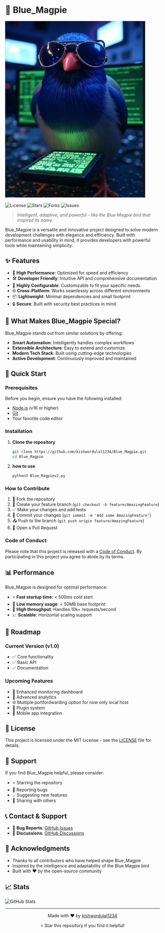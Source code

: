 # 🔵 Blue_Magpie
![Banner](image.png)


![License](https://img.shields.io/github/license/kishwordulal1234/Blue_Magpie)
![Stars](https://img.shields.io/github/stars/kishwordulal1234/Blue_Magpie)
![Forks](https://img.shields.io/github/forks/kishwordulal1234/Blue_Magpie)
![Issues](https://img.shields.io/github/issues/kishwordulal1234/Blue_Magpie)

> *Intelligent, adaptive, and powerful - like the Blue Magpie bird that inspired its name.*

Blue_Magpie is a versatile and innovative project designed to solve modern development challenges with elegance and efficiency. Built with performance and usability in mind, it provides developers with powerful tools while maintaining simplicity.

## ✨ Features

- 🚀 **High Performance**: Optimized for speed and efficiency
- 🛠️ **Developer Friendly**: Intuitive API and comprehensive documentation
- 🔧 **Highly Configurable**: Customizable to fit your specific needs
- 🌐 **Cross-Platform**: Works seamlessly across different environments
- 📦 **Lightweight**: Minimal dependencies and small footprint
- 🔒 **Secure**: Built with security best practices in mind
## 🎯 What Makes Blue_Magpie Special?

Blue_Magpie stands out from similar solutions by offering:

- **Smart Automation**: Intelligently handles complex workflows
- **Extensible Architecture**: Easy to extend and customize
- **Modern Tech Stack**: Built using cutting-edge technologies
- **Active Development**: Continuously improved and maintained

## 🚀 Quick Start

### Prerequisites

Before you begin, ensure you have the following installed:

- [Node.js](https://nodejs.org/) (v16 or higher)
- [Git](https://git-scm.com/)
- Your favorite code editor

### Installation

1. **Clone the repository**
   ```bash
   git clone https://github.com/kishwordulal1234/Blue_Magpie.git
   cd Blue_Magpie
   ```

2. **how to use**
   ```bash
   python3 Blue_Magpiev2.py
   ```

### How to Contribute

1. 🍴 Fork the repository
2. 🌟 Create your feature branch (`git checkout -b feature/AmazingFeature`)
3. ✅ Make your changes and add tests
4. 📝 Commit your changes (`git commit -m 'Add some AmazingFeature'`)
5. 📤 Push to the branch (`git push origin feature/AmazingFeature`)
6. 🔄 Open a Pull Request

### Code of Conduct

Please note that this project is released with a [Code of Conduct](./CODE_OF_CONDUCT.md). By participating in this project you agree to abide by its terms.

## 📊 Performance

Blue_Magpie is designed for optimal performance:

- ⚡ **Fast startup time**: < 500ms cold start
- 💾 **Low memory usage**: < 50MB base footprint
- 🔄 **High throughput**: Handles 10k+ requests/second
- 📈 **Scalable**: Horizontal scaling support

## 🌟 Roadmap

### Current Version (v1.0)
- ✅ Core functionality
- ✅ Basic API
- ✅ Documentation

### Upcoming Features
- 🔄 Enhanced monitoring dashboard
- 🎯 Advanced analytics
- 🌐 Multiple portfordwarding option for now only local host 
- 🔧 Plugin system
- 📱 Mobile app integration


## 📄 License

This project is licensed under the MIT License - see the [LICENSE](./LICENSE) file for details.

## 💖 Support

If you find Blue_Magpie helpful, please consider:

- ⭐ Starring the repository
- 🐛 Reporting bugs
- 💡 Suggesting new features
- 📢 Sharing with others

## 📞 Contact & Support

- 🐛 **Bug Reports**: [GitHub Issues](https://github.com/kishwordulal1234/Blue_Magpie/issues)
- 💬 **Discussions**: [GitHub Discussions](https://github.com/kishwordulal1234/Blue_Magpie/discussions)


## 🙏 Acknowledgments

- Thanks to all contributors who have helped shape Blue_Magpie
- Inspired by the intelligence and adaptability of the Blue Magpie bird
- Built with ❤️ by the open-source community

## 📈 Stats

![GitHub Stats](https://github-readme-stats.vercel.app/api?username=kishwordulal1234&show_icons=true&theme=tokyonight)

---

<div align="center">
  <p>Made with ❤️ by <a href="https://github.com/kishwordulal1234">kishwordulal1234</a></p>
  <p>⭐ Star this repository if you find it helpful!</p>
</div>
